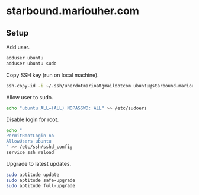# starbound.mariouher.com

## Setup

Add user.

```sh
adduser ubuntu
adduser ubuntu sudo
```

Copy SSH key (run on local machine).

```sh
ssh-copy-id -i ~/.ssh/uherdotmarioatgmaildotcom ubuntu@starbound.mariouher.com
```

Allow user to sudo.

```sh
echo "ubuntu ALL=(ALL) NOPASSWD: ALL" >> /etc/sudoers
```

Disable login for root.

```sh
echo "
PermitRootLogin no
AllowUsers ubuntu
" >> /etc/ssh/sshd_config
service ssh reload
```

Upgrade to latest updates.

```sh
sudo aptitude update
sudo aptitude safe-upgrade
sudo aptitude full-upgrade
```

